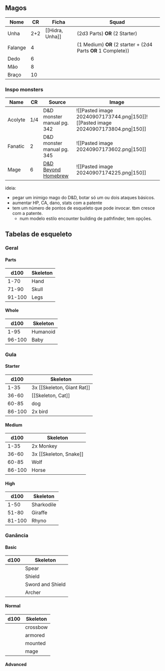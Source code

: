 ## Magos

| Nome    | CR  | Ficha           | Squad                                                         |
| ------- | --- | --------------- | ------------------------------------------------------------- |
| Unha    | 2+2 | [[Hidra, Unha]] | (2d3 Parts) **OR** (2 Starter)                                |
| Falange | 4   |                 | (1 Medium) **OR** (2 starter + (2d4 Parts **OR** 1 Complete)) |
| Dedo    | 6   |                 |                                                               |
| Mão     | 8   |                 |                                                               |
| Braço   | 10  |                 |                                                               |

### Inspo monsters

| Name    | CR  | Source                                                               | Image                                                                              |
| ------- | --- | -------------------------------------------------------------------- | ---------------------------------------------------------------------------------- |
| Acolyte | 1/4 | D&D monster manual pg. 342                                           | ![[Pasted image 20240907173744.png\|150]]![[Pasted image 20240907173804.png\|150]] |
| Fanatic | 2   | D&D monster manual pg. 345                                           | ![[Pasted image 20240907173602.png\|150]]                                          |
| Mage    | 6   | [D&D Beyond Homebrew](https://www.dndbeyond.com/monsters/16947-mage) | ![[Pasted image 20240907174225.png\|150]]                                          |

ideia:
- pegar um inimigo mago do D&D, botar só um ou dois ataques básicos.
- aumentar HP, CA, dano, stats com a patente
- tem um número de pontos de esqueleto que pode invocar. tbm cresce com a patente.
	- num modelo estilo encounter building de pathfinder, tem opções.

## Tabelas de esqueleto

### Geral

#### Parts
| d100   | Skeleton |
| ------ | -------- |
| 1-70   | Hand     |
| 71-90  | Skull    |
| 91-100 | Legs     |

#### Whole
| d100   | Skeleton |
| ------ | -------- |
| 1-95   | Humanoid |
| 96-100 | Baby     |

### Gula
#### Starter
| d100   | Skeleton                   |
| ------ | -------------------------- |
| 1-35   | 3x [[Skeleton, Giant Rat]] |
| 36-60  | [[Skeleton, Cat]]          |
| 60-85  | dog                        |
| 86-100 | 2x bird                    | 

#### Medium
| d100   | Skeleton               |
| ------ | ---------------------- |
| 1-35   | 2x Monkey              |
| 36-60  | 3x [[Skeleton, Snake]] | 
| 60-85  | Wolf                   |
| 86-100 | Horse                  |

#### High
| d100   | Skeleton   |
| ------ | ---------- |
| 1-50   | Sharkodile |
| 51-80  | Giraffe    |
| 81-100 | Rhyno      |

### Ganância
#### Basic
| d100 | Skeleton         |
| ---- | ---------------- |
|      | Spear            |
|      | Shield           |
|      | Sword and Shield |
|      | Archer           |

#### Normal
| d100 | Skeleton |
| ---- | -------- |
|      | crossbow |
|      | armored  |
|      | mounted  |
|      | mage     |

#### Advanced

